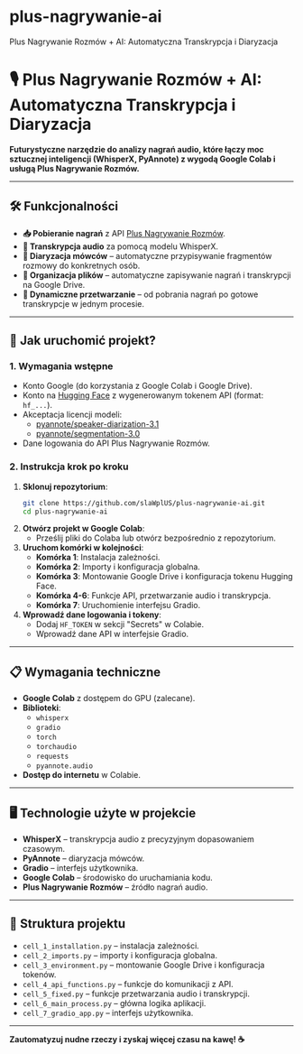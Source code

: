 # plus-nagrywanie-ai
Plus Nagrywanie Rozmów + AI: Automatyczna Transkrypcja i Diaryzacja


# 🎙️ Plus Nagrywanie Rozmów + AI: Automatyczna Transkrypcja i Diaryzacja

**Futurystyczne narzędzie do analizy nagrań audio, które łączy moc sztucznej inteligencji (WhisperX, PyAnnote) z wygodą Google Colab i usługą Plus Nagrywanie Rozmów.**

---

## 🛠️ Funkcjonalności

- **📥 Pobieranie nagrań** z API [Plus Nagrywanie Rozmów](https://nagrywanie.plus.pl/).
- **🎤 Transkrypcja audio** za pomocą modelu WhisperX.
- **👥 Diaryzacja mówców** – automatyczne przypisywanie fragmentów rozmowy do konkretnych osób.
- **📁 Organizacja plików** – automatyczne zapisywanie nagrań i transkrypcji na Google Drive.
- **🔄 Dynamiczne przetwarzanie** – od pobrania nagrań po gotowe transkrypcje w jednym procesie.

---

## 🚀 Jak uruchomić projekt?

### 1. Wymagania wstępne
- Konto Google (do korzystania z Google Colab i Google Drive).
- Konto na [Hugging Face](https://huggingface.co/) z wygenerowanym tokenem API (format: `hf_...`).
- Akceptacja licencji modeli:
  - [pyannote/speaker-diarization-3.1](https://huggingface.co/pyannote/speaker-diarization-3.1)
  - [pyannote/segmentation-3.0](https://huggingface.co/pyannote/segmentation-3.0)
- Dane logowania do API Plus Nagrywanie Rozmów.

### 2. Instrukcja krok po kroku
1. **Sklonuj repozytorium**:
   ```bash
   git clone https://github.com/slaWplUS/plus-nagrywanie-ai.git
   cd plus-nagrywanie-ai
   ```
2. **Otwórz projekt w Google Colab**:
   - Prześlij pliki do Colaba lub otwórz bezpośrednio z repozytorium.
3. **Uruchom komórki w kolejności**:
   - **Komórka 1**: Instalacja zależności.
   - **Komórka 2**: Importy i konfiguracja globalna.
   - **Komórka 3**: Montowanie Google Drive i konfiguracja tokenu Hugging Face.
   - **Komórka 4-6**: Funkcje API, przetwarzanie audio i transkrypcja.
   - **Komórka 7**: Uruchomienie interfejsu Gradio.
4. **Wprowadź dane logowania i tokeny**:
   - Dodaj `HF_TOKEN` w sekcji "Secrets" w Colabie.
   - Wprowadź dane API w interfejsie Gradio.
---

## 📋 Wymagania techniczne

- **Google Colab** z dostępem do GPU (zalecane).
- **Biblioteki**:
  - `whisperx`
  - `gradio`
  - `torch`
  - `torchaudio`
  - `requests`
  - `pyannote.audio`
- **Dostęp do internetu** w Colabie.

---

## 🖥️ Technologie użyte w projekcie

- **WhisperX** – transkrypcja audio z precyzyjnym dopasowaniem czasowym.
- **PyAnnote** – diaryzacja mówców.
- **Gradio** – interfejs użytkownika.
- **Google Colab** – środowisko do uruchamiania kodu.
- **Plus Nagrywanie Rozmów** – źródło nagrań audio.

---

## 📂 Struktura projektu

- `cell_1_installation.py` – instalacja zależności.
- `cell_2_imports.py` – importy i konfiguracja globalna.
- `cell_3_environment.py` – montowanie Google Drive i konfiguracja tokenów.
- `cell_4_api_functions.py` – funkcje do komunikacji z API.
- `cell_5_fixed.py` – funkcje przetwarzania audio i transkrypcji.
- `cell_6_main_process.py` – główna logika aplikacji.
- `cell_7_gradio_app.py` – interfejs użytkownika.

---
**Zautomatyzuj nudne rzeczy i zyskaj więcej czasu na kawę! ☕**
